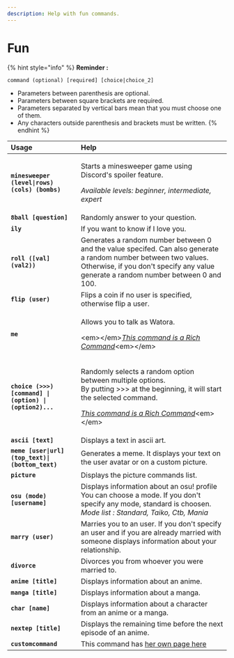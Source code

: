 ```yaml
---
description: Help with fun commands.
---
```


# Fun

{% hint style="info" %}
**Reminder :**

`command (optional) [required] [choice|choice_2]`

* Parameters between parenthesis are optional.
* Parameters between square brackets are required.
* Parameters separated by vertical bars mean that you must choose one of them. 
* Any characters outside parenthesis and brackets must be written.
{% endhint %}

<table>
  <thead>
    <tr>
      <th style="text-align:left">Usage</th>
      <th style="text-align:left">Help</th>
    </tr>
  </thead>
  <tbody>
    <tr>
      <td style="text-align:left"><b><code>minesweeper (level|rows) (cols) (bombs)</code></b>
      </td>
      <td style="text-align:left">
        <p>Starts a minesweeper game using Discord&apos;s spoiler feature.</p>
        <p><em>Available levels: beginner, intermediate, expert</em>
        </p>
      </td>
    </tr>
    <tr>
      <td style="text-align:left"><b><code>8ball [question]</code></b>
      </td>
      <td style="text-align:left">Randomly answer to your question.</td>
    </tr>
    <tr>
      <td style="text-align:left"><b><code>ily</code></b>
      </td>
      <td style="text-align:left">If you want to know if I love you.</td>
    </tr>
    <tr>
      <td style="text-align:left"><b><code>roll ([val] (val2))</code></b>
      </td>
      <td style="text-align:left">Generates a random number between 0 and the value specifed. Can also generate
        a random number between two values. Otherwise, if you don&apos;t specify
        any value generate a random number between 0 and 100.</td>
    </tr>
    <tr>
      <td style="text-align:left"><b><code>flip (user)</code></b>
      </td>
      <td style="text-align:left">Flips a coin if no user is specified, otherwise flip a user.</td>
    </tr>
    <tr>
      <td style="text-align:left"><b><code>me</code></b>
      </td>
      <td style="text-align:left">
        <p>Allows you to talk as Watora.</p>
        <p>&lt;em&gt;&lt;/em&gt;<a href="../features/rich-commands.md"><em>This command is a Rich Command</em></a>&lt;em&gt;&lt;/em&gt;</p>
      </td>
    </tr>
    <tr>
      <td style="text-align:left"><b><code>choice (&gt;&gt;&gt;)[command] | (option) | (option2)...</code></b>
      </td>
      <td style="text-align:left">
        <p>Randomly selects a random option between multiple options.
          <br />By putting &gt;&gt;&gt; at the beginning, it will start the selected command.</p>
        <p><a href="../features/rich-commands.md"><em>This command is a Rich Command</em></a>&lt;em&gt;&lt;/em&gt;</p>
      </td>
    </tr>
    <tr>
      <td style="text-align:left"><b><code>ascii [text]</code></b>
      </td>
      <td style="text-align:left">Displays a text in ascii art.</td>
    </tr>
    <tr>
      <td style="text-align:left"><b><code>meme [user|url] (top_text)|(bottom_text)</code></b>
      </td>
      <td style="text-align:left">Generates a meme. It displays your text on the user avatar or on a custom
        picture.</td>
    </tr>
    <tr>
      <td style="text-align:left"><b><code>picture</code></b>
      </td>
      <td style="text-align:left">Displays the picture commands list.</td>
    </tr>
    <tr>
      <td style="text-align:left"><b><code>osu (mode) [username]</code></b>
      </td>
      <td style="text-align:left">Displays information about an osu! profile You can choose a mode. If you
        don&apos;t specify any mode, standard is choosen.
        <br /><em>Mode list : Standard, Taiko, Ctb, Mania</em>
      </td>
    </tr>
    <tr>
      <td style="text-align:left"><b><code>marry (user)</code></b>
      </td>
      <td style="text-align:left">Marries you to an user. If you don&apos;t specify an user and if you are
        already married with someone displays information about your relationship.</td>
    </tr>
    <tr>
      <td style="text-align:left"><b><code>divorce</code></b>
      </td>
      <td style="text-align:left">Divorces you from whoever you were married to.</td>
    </tr>
    <tr>
      <td style="text-align:left"><b><code>anime [title]</code></b>
      </td>
      <td style="text-align:left">Displays information about an anime.</td>
    </tr>
    <tr>
      <td style="text-align:left"><b><code>manga [title]</code></b>
      </td>
      <td style="text-align:left">Displays information about a manga.</td>
    </tr>
    <tr>
      <td style="text-align:left"><b><code>char [name]</code></b>
      </td>
      <td style="text-align:left">Displays information about a character from an anime or a manga.</td>
    </tr>
    <tr>
      <td style="text-align:left"><b><code>nextep [title]</code></b>
      </td>
      <td style="text-align:left">Displays the remaining time before the next episode of an anime.</td>
    </tr>
    <tr>
      <td style="text-align:left"><b><code>customcommand</code></b>
      </td>
      <td style="text-align:left">This command has <a href="../features/custom-commands.md">her own page here&#x200B;</a>
      </td>
    </tr>
  </tbody>
</table>
